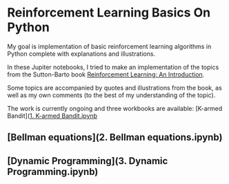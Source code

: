 # Reinforcement Learning Basics On Python

My goal is implementation of basic reinforcement learning algorithms in Python complete with explanations and illustrations.

In these Jupiter notebooks, I tried to make an implementation of the topics from the Sutton-Barto book [Reinforcement Learning:
An Introduction](https://inst.eecs.berkeley.edu/~cs188/sp20/assets/files/SuttonBartoIPRLBook2ndEd.pdf).

Some topics are accompanied by quotes and illustrations from the book, as well as my own comments (to the best of my understanding of the topic).

The work is currently ongoing and three workbooks are available:
[K-armed Bandit]([1. K-armed Bandit.ipynb](https://github.com/denisgriaznov/ReinforcementLearningBasicsOnPython/blob/master/1.%20K-armed%20Bandit.ipynb)
## [Bellman equations](2. Bellman equations.ipynb)
## [Dynamic Programming](3. Dynamic Programming.ipynb)

